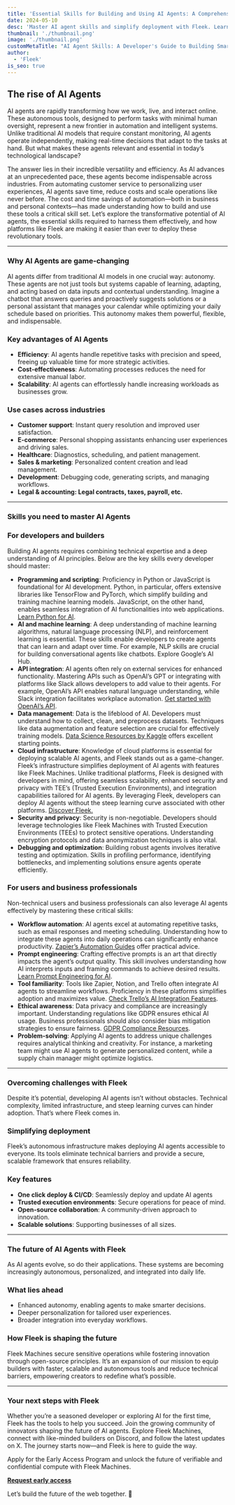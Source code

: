 ```yaml
---
title: 'Essential Skills for Building and Using AI Agents: A Comprehensive Guide'
date: 2024-05-10
desc: 'Master AI agent skills and simplify deployment with Fleek. Learn how to build, deploy, and scale autonomous tools for smarter automation.'
thumbnail: './thumbnail.png'
image: './thumbnail.png'
customMetaTitle: "AI Agent Skills: A Developer's Guide to Building Smarter Apps"
author:
  - 'Fleek'
is_seo: true
---
```


## **The rise of AI Agents**

AI agents are rapidly transforming how we work, live, and interact online. These autonomous tools, designed to perform tasks with minimal human oversight, represent a new frontier in automation and intelligent systems. Unlike traditional AI models that require constant monitoring, AI agents operate independently, making real-time decisions that adapt to the tasks at hand. But what makes these agents relevant and essential in today’s technological landscape?

The answer lies in their incredible versatility and efficiency. As AI advances at an unprecedented pace, these agents become indispensable across industries. From automating customer service to personalizing user experiences, AI agents save time, reduce costs and scale operations like never before. The cost and time savings of automation—both in business and personal contexts—has made understanding how to build and use these tools a critical skill set. Let’s explore the transformative potential of AI agents, the essential skills required to harness them effectively, and how platforms like Fleek are making it easier than ever to deploy these revolutionary tools.

---

### **Why AI Agents are game-changing**

AI agents differ from traditional AI models in one crucial way: autonomy. These agents are not just tools but systems capable of learning, adapting, and acting based on data inputs and contextual understanding. Imagine a chatbot that answers queries and proactively suggests solutions or a personal assistant that manages your calendar while optimizing your daily schedule based on priorities. This autonomy makes them powerful, flexible, and indispensable.

### **Key advantages of AI Agents**

- **Efficiency**: AI agents handle repetitive tasks with precision and speed, freeing up valuable time for more strategic activities.
- **Cost-effectiveness**: Automating processes reduces the need for extensive manual labor.
- **Scalability**: AI agents can effortlessly handle increasing workloads as businesses grow.

### **Use cases across industries**

- **Customer support**: Instant query resolution and improved user satisfaction.
- **E-commerce**: Personal shopping assistants enhancing user experiences and driving sales.
- **Healthcare**: Diagnostics, scheduling, and patient management.
- **Sales & marketing**: Personalized content creation and lead management.
- **Development**: Debugging code, generating scripts, and managing workflows.
- **Legal & accounting: Legal contracts, taxes, payroll, etc.**

---

### **Skills you need to master AI Agents**

### **For developers and builders**

Building AI agents requires combining technical expertise and a deep understanding of AI principles. Below are the key skills every developer should master:

- **Programming and scripting**: Proficiency in Python or JavaScript is foundational for AI development. Python, in particular, offers extensive libraries like TensorFlow and PyTorch, which simplify building and training machine learning models. JavaScript, on the other hand, enables seamless integration of AI functionalities into web applications. [Learn Python for AI](https://www.python.org/).
- **AI and machine learning**: A deep understanding of machine learning algorithms, natural language processing (NLP), and reinforcement learning is essential. These skills enable developers to create agents that can learn and adapt over time. For example, NLP skills are crucial for building conversational agents like chatbots. Explore Google’s AI Hub.
- **API integration**: AI agents often rely on external services for enhanced functionality. Mastering APIs such as OpenAI’s GPT or integrating with platforms like Slack allows developers to add value to their agents. For example, OpenAI’s API enables natural language understanding, while Slack integration facilitates workplace automation. [Get started with OpenAI’s API](https://platform.openai.com/overview).
- **Data management**: Data is the lifeblood of AI. Developers must understand how to collect, clean, and preprocess datasets. Techniques like data augmentation and feature selection are crucial for effectively training models. [Data Science Resources by Kaggle](https://www.kaggle.com/) offers excellent starting points.
- **Cloud infrastructure**: Knowledge of cloud platforms is essential for deploying scalable AI agents, and Fleek stands out as a game-changer. Fleek’s infrastructure simplifies deployment of AI agents with features like Fleek Machines. Unlike traditional platforms, Fleek is designed with developers in mind, offering seamless scalability, enhanced security and privacy with TEE’s (Trusted Execution Environments), and integration capabilities tailored for AI agents. By leveraging Fleek, developers can deploy AI agents without the steep learning curve associated with other platforms. [Discover Fleek.](https://fleek.xyz/)
- **Security and privacy**: Security is non-negotiable. Developers should leverage technologies like Fleek Machines with Trusted Execution Environments (TEEs) to protect sensitive operations. Understanding encryption protocols and data anonymization techniques is also vital.
- **Debugging and optimization**: Building robust agents involves iterative testing and optimization. Skills in profiling performance, identifying bottlenecks, and implementing solutions ensure agents operate efficiently.

### **For users and business professionals**

Non-technical users and business professionals can also leverage AI agents effectively by mastering these critical skills:

- **Workflow automation**: AI agents excel at automating repetitive tasks, such as email responses and meeting scheduling. Understanding how to integrate these agents into daily operations can significantly enhance productivity. [Zapier’s Automation Guides](https://zapier.com/) offer practical advice.
- **Prompt engineering**: Crafting effective prompts is an art that directly impacts the agent’s output quality. This skill involves understanding how AI interprets inputs and framing commands to achieve desired results. [Learn Prompt Engineering for AI](https://learnprompting.org/).
- **Tool familiarity**: Tools like Zapier, Notion, and Trello often integrate AI agents to streamline workflows. Proficiency in these platforms simplifies adoption and maximizes value. [Check Trello’s AI Integration Features](https://trello.com/).
- **Ethical awareness**: Data privacy and compliance are increasingly important. Understanding regulations like GDPR ensures ethical AI usage. Business professionals should also consider bias mitigation strategies to ensure fairness. [GDPR Compliance Resources](https://gdpr.eu/).
- **Problem-solving**: Applying AI agents to address unique challenges requires analytical thinking and creativity. For instance, a marketing team might use AI agents to generate personalized content, while a supply chain manager might optimize logistics.

---

### **Overcoming challenges with Fleek**

Despite it’s potential, developing AI agents isn’t without obstacles. Technical complexity, limited infrastructure, and steep learning curves can hinder adoption. That’s where Fleek comes in.

### **Simplifying deployment**

Fleek’s autonomous infrastructure makes deploying AI agents accessible to everyone. Its tools eliminate technical barriers and provide a secure, scalable framework that ensures reliability.

### **Key features**

- **One click deploy & CI/CD**: Seamlessly deploy and update AI agents
- **Trusted execution environments**: Secure operations for peace of mind.
- **Open-source collaboration**: A community-driven approach to innovation.
- **Scalable solutions**: Supporting businesses of all sizes.

---

### **The future of AI Agents with Fleek**

As AI agents evolve, so do their applications. These systems are becoming increasingly autonomous, personalized, and integrated into daily life.

### **What lies ahead**

- Enhanced autonomy, enabling agents to make smarter decisions.
- Deeper personalization for tailored user experiences.
- Broader integration into everyday workflows.

### **How Fleek is shaping the future**

Fleek Machines secure sensitive operations while fostering innovation through open-source principles. It’s an expansion of our mission to equip builders with faster, scalable and autonomous tools and reduce technical barriers, empowering creators to redefine what’s possible.

---

### **Your next steps with Fleek**

Whether you’re a seasoned developer or exploring AI for the first time, Fleek has the tools to help you succeed. Join the growing community of innovators shaping the future of AI agents. Explore Fleek Machines, connect with like-minded builders on Discord, and follow the latest updates on X. The journey starts now—and Fleek is here to guide the way.

Apply for the Early Access Program and unlock the future of verifiable and confidential compute with Fleek Machines.

[**Request early access**](https://fleek.typeform.com/machinesaccess)

Let’s build the future of the web together. 🚀
